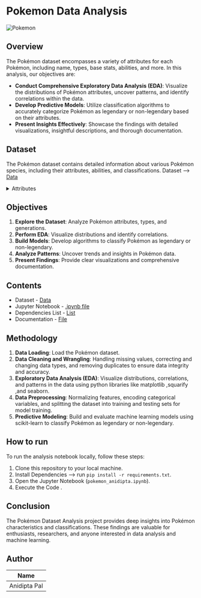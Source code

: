 # **Pokemon Data Analysis**

![Pokemon](https://media.licdn.com/dms/image/D5612AQHcM0VMFJgApQ/article-cover_image-shrink_720_1280/0/1693159389529?e=1723075200&v=beta&t=Zyzi7Gmq52ZgIBws46Fb-1D9rAJLLw1HjktPqWuoRj0)

## **Overview**

The Pokémon dataset encompasses a variety of attributes for each Pokémon, including name, types, base stats, abilities, and more. In this analysis, our objectives are:

- **Conduct Comprehensive Exploratory Data Analysis (EDA)**: Visualize the distributions of Pokémon attributes, uncover patterns, and identify correlations within the data.
- **Develop Predictive Models**: Utilize classification algorithms to accurately categorize Pokémon as legendary or non-legendary based on their attributes.
- **Present Insights Effectively**: Showcase the findings with detailed visualizations, insightful descriptions, and thorough documentation.


## **Dataset**

The Pokémon dataset contains detailed information about various Pokémon species, including their attributes, abilities, and classifications. 
Dataset --> [Data](pokemon.csv)

<details><summary>Attributes</summary>

|    Field Name                   |   Description                                                                 |
|-----------------------|----------------------------------------------------------------------------|
| **abilities**| A list of abilities possessed by each Pokémon.|
| **against_**| Attributes representing the effectiveness of each Pokémon type against other types (e.g., against_bug, against_dark).|
| **attack**| Base attack stat of the Pokémon.|
| **defense**| Base defense stat of the Pokémon.|
| **sp_attack**| Base special attack stat of the Pokémon.|
| **sp_defense**| Base special defense stat of the Pokémon.|
| **speed**| Base speed stat of the Pokémon.|
| **weight_kg**|Weight of the Pokémon in kilograms.|
| **height_m**| Height of the Pokémon in meters.|
| **base_total**| The total base stats of the Pokémon.|
| **capture_rate**| Capture rate of the Pokémon.|
| **classification**| Classification of the Pokémon.|
| **experience_growth**| Experience growth rate of the Pokémon.|
| **generation**| Generation in which the Pokémon was introduced.|
| **is_legendary**| Binary attribute indicating whether the Pokémon is legendary (1) or not (0).|
| **japanese_name**| Japanese name of the Pokémon.|
| **name**| English name of the Pokémon.|
| **percentage_male**| Percentage of male Pokémon in the species.|
 |**pokedex_number**| Pokédex number of the Pokémon.|
| **type1**| Primary type of the Pokémon.|
| **type2**| Secondary type of the Pokémon.|
</details>

## Objectives

1. **Explore the Dataset**: Analyze Pokémon attributes, types, and generations.
2. **Perform EDA**: Visualize distributions and identify correlations.
3. **Build Models**: Develop algorithms to classify Pokémon as legendary or non-legendary.
4. **Analyze Patterns**: Uncover trends and insights in Pokémon data.
5. **Present Findings**: Provide clear visualizations and comprehensive documentation.

## **Contents**


- Dataset - [Data](pokemon.csv)
- Jupyter Notebook - [.ipynb file](pokemon_anidipta.ipynb)
- Dependencies List - [List](requirements.txt)
- Documentation - [File](README.md)

  
## Methodology

1. **Data Loading**: Load the Pokémon dataset.
2. **Data Cleaning and Wrangling**: Handling missing values, correcting and changing data types, and removing duplicates to ensure data integrity and accuracy.
3. **Exploratory Data Analysis (EDA)**: Visualize distributions, correlations, and patterns in the data using python libraries like matplotlib ,squarify ,and seaborn.
4. **Data Preprocessing**: Normalizing features, encoding categorical variables, and splitting the dataset into training and testing sets for model training.
5. **Predictive Modeling**: Build and evaluate machine learning models using scikit-learn to classify Pokémon as legendary or non-legendary.

## **How to run**

To run the analysis notebook locally, follow these steps:

1. Clone this repository to your local machine.
2. Install Dependencies --> run `pip install -r requirements.txt`.
3. Open the Jupyter Notebook (`pokemon_anidipta.ipynb`).
4. Execute the Code .

## Conclusion

The Pokémon Dataset Analysis project provides deep insights into Pokémon characteristics and classifications. These findings are valuable for enthusiasts, researchers, and anyone interested in data analysis and machine learning.

## Author

| Name                  |
|-----------------------|
| Anidipta Pal |
